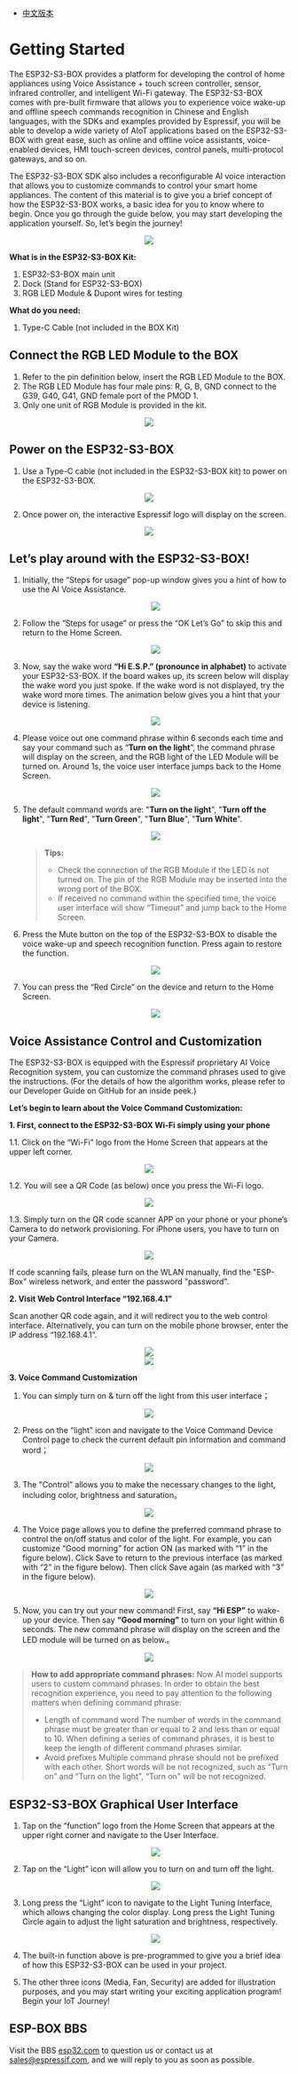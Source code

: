 * [中文版本](./getting_started_cn.md)

# Getting Started

The ESP32-S3-BOX provides a platform for developing the control of home appliances using Voice Assistance + touch screen controller, sensor, infrared controller, and intelligent Wi-Fi gateway. The ESP32-S3-BOX comes with pre-built firmware that allows you to experience voice wake-up and offline speech commands recognition in Chinese and English languages, with the SDKs and examples provided by Espressif, you will be able to develop a wide variety of AIoT applications based on the ESP32-S3-BOX with great ease, such as online and offline voice assistants, voice-enabled devices, HMI touch-screen devices, control panels, multi-protocol gateways, and so on. 

The ESP32-S3-BOX SDK also includes a reconfigurable AI voice interaction that allows you to customize commands to control your smart home appliances. The content of this material is to give you a brief concept of how the ESP32-S3-BOX works, a basic idea for you to know where to begin. Once you go through the guide below, you may start developing the application yourself. So, let’s begin the journey!

<div align="center">
<img src="_static/esp_s3_box_outline.png">
</div>

**What is in the ESP32-S3-BOX Kit:**

1. ESP32-S3-BOX main unit
2. Dock (Stand for ESP32-S3-BOX)
3. RGB LED Module & Dupont wires for testing

**What do you need:**

1. Type-C Cable (not included in the BOX Kit)


## Connect the RGB LED Module to the BOX

1. Refer to the pin definition below, insert the RGB LED Module to the BOX.
2. The RGB LED Module has four male pins: R, G, B, GND connect to the G39, G40, G41, GND female port of the PMOD 1.
3. Only one unit of RGB Module is provided in the kit.

<div align="center">
<img src="./_static/hardware_pmod.png">
</div>

## Power on the ESP32-S3-BOX

1. Use a Type-C cable (not included in the ESP32-S3-BOX kit) to power on the ESP32-S3-BOX.

<div align="center">
<img src="_static/plug_power.png">
</div>

2. Once power on, the interactive Espressif logo will display on the screen.

<div align="center">
<img src="./_static/boot_animation.png">
</div>

## Let’s play around with the ESP32-S3-BOX!

1. Initially, the “Steps for usage” pop-up window gives you a hint of how to use the AI Voice Assistance. 

   <div align="center">
   <img src="./_static/page_use_intr.png">
   </div>

2. Follow the “Steps for usage” or press the “OK Let’s Go” to skip this and return to the Home Screen.

   <div align="center">
   <img src="./_static/page_home.png">
   </div>

3. Now, say the wake word **“Hi E.S.P.” (pronounce in alphabet)** to activate your ESP32-S3-BOX. If the board wakes up, its screen below will display the wake word you just spoke. If the wake word is not displayed, try the wake word more times.  The animation below gives you a hint that your device is listening.

   <div align="center">
   <img src="./_static/page_hi.png">
   </div>

4. Please voice out one command phrase within 6 seconds each time and say your command such as “**Turn on the light**”, the command phrase will display on the screen, and the RGB light of the LED Module will be turned on. Around 1s, the voice user interface jumps back to the Home Screen.

   <div align="center">
   <img src="_static/page_turn_on_the_light.png">
   </div>

5. The default command words are: "**Turn on the light**", "**Turn off the light**", "**Turn Red**", "**Turn Green**", "**Turn Blue**", "**Turn White**".

   <div align="center">
   <img src="_static/page_timeout.png">
   </div>

   >**Tips:**
   >* Check the connection of the RGB Module if the LED is not turned on. The pin of the RGB Module may be inserted into the wrong port of the BOX.
   >* If received no command within the specified time, the voice user interface will show “Timeout” and jump back to the Home Screen.

6. Press the Mute button on the top of the ESP32-S3-BOX to disable the voice wake-up and speech recognition function. Press again to restore the function.

   <div align="center">
   <img src="_static/hardware_mute_button.jpg">
   </div>

7. You can press the “Red Circle” on the device and return to the Home Screen.

   <div align="center">
   <img src="./_static/hardware_home.png">
   </div>

## Voice Assistance Control and Customization

The ESP32-S3-BOX is equipped with the Espressif proprietary AI Voice Recognition system, you can customize the command phrases used to give the instructions. (For the details of how the algorithm works, please refer to our Developer Guide on GitHub for an inside peek.)

**Let’s begin to learn about the Voice Command Customization:**

**1. First, connect to the ESP32-S3-BOX Wi-Fi simply using your phone**

1.1. Click on the “Wi-Fi” logo from the Home Screen that appears at the upper left corner.

   <div align="center">
   <img src="_static/page_wifi_lable.png">
   </div>

1.2. You will see a QR Code (as below) once you press the Wi-Fi logo.

   <div align="center">
   <img src="_static/page_scan_qrcode.png">
   </div>

1.3. Simply turn on the QR code scanner APP on your phone or your phone’s Camera to do network provisioning. For iPhone users, you have to turn on your Camera.

   <div align="center">
   <img src="_static/phone_scan_qrcode.png">
   </div>

If code scanning fails, please turn on the WLAN manually, find the "ESP-Box" wireless network, and enter the password "password".

**2. Visit Web Control Interface “192.168.4.1”**

Scan another QR code again, and it will redirect you to the web control interface. Alternatively, you can turn on the mobile phone browser, enter the IP address “192.168.4.1”.

   <div align="center">
   <img src="_static/page_scan_qrcode2.png">
   </div>

   <div align="center">
   <img src="_static/phone_scan_qrcode2.png">
   </div>

**3. Voice Command Customization**

   1. You can simply turn on & turn off the light from this user interface；

   <div align="center">
   <img src="_static/web_config_light.JPG">
   </div>

   2. Press on the “light” icon and navigate to the Voice Command Device Control page to check the current default pin information and command word；

   <div align="center">
   <img src="_static/web_config_light_cmd.JPG">
   </div>

   3. The "Control” allows you to make the necessary changes to the light, including color, brightness and saturation。

   <div align="center">
   <img src="_static/web_config_light_ctrl.JPG">
   </div>

   4. The Voice page allows you to define the preferred command phrase to control the on/off status and color of the light. For example, you can customize “Good morning” for action ON (as marked with “1” in the figure below). Click Save to return to the previous interface (as marked with “2” in the figure below). Then click Save again (as marked with “3” in the figure below).

   <div align="center">
   <img src="_static/web_config_light_cmd_cg.JPG">
   </div>

   5. Now, you can try out your new command! First, say **“Hi ESP”** to wake-up your device. Then say **“Good morning”** to turn on your light within 6 seconds. The new command phrase will display on the screen and the LED module will be turned on as below.。

   <div align="center">
   <img src="_static/page_good_morning.png">
   </div>

   >**How to add appropriate command phrases:**
   Now AI model supports users to custom command phrases. In order to obtain the best recognition experience, you need to pay attention to the following matters when defining command phrase:
   >* Length of command word
   The number of words in the command phrase must be greater than or equal to 2 and less than or equal to 10.
   When defining a series of command phrases, it is best to keep the length of different command phrases similar.
   >* Avoid prefixes
   Multiple command phrase should not be prefixed with each other. Short words will be not recognized, such as “Turn on” and “Turn on the light", “Turn on" will be not recognized.

## ESP32-S3-BOX Graphical User Interface

1. Tap on the “function” logo from the Home Screen that appears at the upper right corner and navigate to the User Interface.

   <div align="center">
   <img src="./_static/page_panel_lable.png">
   </div>

2. Tap on the “Light” icon will allow you to turn on and turn off the light.

   <div align="center">
   <img src="_static/page_panel_control.png">
   </div>

3. Long press the “Light” icon to navigate to the Light Tuning Interface, which allows changing the color display. Long press the Light Tuning Circle again to adjust the light saturation and brightness, respectively.

   <div align="center">
   <img src="_static/page_panel_color.png">
   </div>

4. The built-in function above is pre-programmed to give you a brief idea of how this ESP32-S3-BOX can be used in your project. 

5. The other three icons (Media, Fan, Security) are added for illustration purposes, and you may start writing your exciting application program! Begin your IoT Journey!

## ESP-BOX BBS

Visit the BBS [esp32.com](https://esp32.com/viewforum.php?f=44) to question us or contact us at sales@espressif.com, and we will reply to you as soon as possible.
